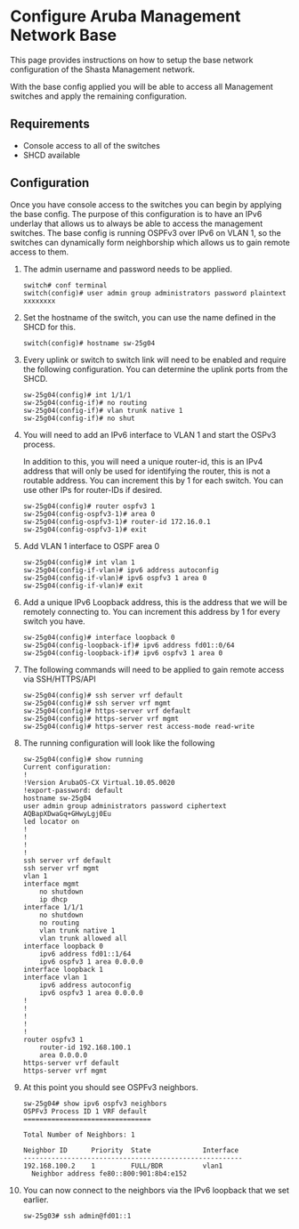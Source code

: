 # Configure Aruba Management Network Base

This page provides instructions on how to setup the base network configuration of the Shasta Management network.

With the base config applied you will be able to access all Management switches and apply the remaining configuration. 

## Requirements

- Console access to all of the switches
- SHCD available

## Configuration

Once you have console access to the switches you can begin by applying the base config.
The purpose of this configuration is to have an IPv6 underlay that allows us to always be able to access the management switches.
The base config is running OSPFv3 over IPv6 on VLAN 1, so the switches can dynamically form neighborship which allows us to gain remote access to them. 

1. The admin username and password needs to be applied.

   ```
   switch# conf terminal
   switch(config)# user admin group administrators password plaintext xxxxxxxx
   ```
1. Set the hostname of the switch, you can use the name defined in the SHCD for this.

   ```
   switch(config)# hostname sw-25g04
   ```
1. Every uplink or switch to switch link will need to be enabled and require the following configuration.
   You can determine the uplink ports from the SHCD.

   ```
   sw-25g04(config)# int 1/1/1
   sw-25g04(config-if)# no routing 
   sw-25g04(config-if)# vlan trunk native 1
   sw-25g04(config-if)# no shut
   ```
1. You will need to add an IPv6 interface to VLAN 1 and start the OSPv3 process.

   In addition to this, you will need a unique router-id, this is an IPv4 address that will only be used for
   identifying the router, this is not a routable address. You can increment this by 1 for each switch. You can use other IPs for router-IDs if desired. 

   ```
   sw-25g04(config)# router ospfv3 1
   sw-25g04(config-ospfv3-1)# area 0
   sw-25g04(config-ospfv3-1)# router-id 172.16.0.1
   sw-25g04(config-ospfv3-1)# exit
   ```
1. Add VLAN 1 interface to OSPF area 0

   ```
   sw-25g04(config)# int vlan 1
   sw-25g04(config-if-vlan)# ipv6 address autoconfig
   sw-25g04(config-if-vlan)# ipv6 ospfv3 1 area 0
   sw-25g04(config-if-vlan)# exit
   ```
1. Add a unique IPv6 Loopback address, this is the address that we will be remotely connecting to.
   You can increment this address by 1 for every switch you have.

   ```
   sw-25g04(config)# interface loopback 0
   sw-25g04(config-loopback-if)# ipv6 address fd01::0/64
   sw-25g04(config-loopback-if)# ipv6 ospfv3 1 area 0
   ```
1. The following commands will need to be applied to gain remote access via SSH/HTTPS/API

   ```
   sw-25g04(config)# ssh server vrf default
   sw-25g04(config)# ssh server vrf mgmt
   sw-25g04(config)# https-server vrf default
   sw-25g04(config)# https-server vrf mgmt
   sw-25g04(config)# https-server rest access-mode read-write
   ```
1. The running configuration will look like the following

   ```
   sw-25g04(config)# show running
   Current configuration:
   !
   !Version ArubaOS-CX Virtual.10.05.0020
   !export-password: default
   hostname sw-25g04
   user admin group administrators password ciphertext AQBapXDwaGq+GHwyLgj0Eu
   led locator on
   !
   !
   !
   !
   ssh server vrf default
   ssh server vrf mgmt
   vlan 1
   interface mgmt
       no shutdown
       ip dhcp
   interface 1/1/1
       no shutdown
       no routing
       vlan trunk native 1
       vlan trunk allowed all
   interface loopback 0
       ipv6 address fd01::1/64                                     
       ipv6 ospfv3 1 area 0.0.0.0
   interface loopback 1
   interface vlan 1
       ipv6 address autoconfig
       ipv6 ospfv3 1 area 0.0.0.0
   !
   !
   !
   !
   !
   router ospfv3 1
       router-id 192.168.100.1
       area 0.0.0.0
   https-server vrf default
   https-server vrf mgmt
   ```

1. At this point you should see OSPFv3 neighbors.
   ```
   sw-25g04# show ipv6 ospfv3 neighbors 
   OSPFv3 Process ID 1 VRF default
   ================================
   
   Total Number of Neighbors: 1
   
   Neighbor ID      Priority  State             Interface
   -------------------------------------------------------
   192.168.100.2    1         FULL/BDR          vlan1             
     Neighbor address fe80::800:901:8b4:e152
   ```

1. You can now connect to the neighbors via the IPv6 loopback that we set earlier.

   ```
   sw-25g03# ssh admin@fd01::1
   ```
